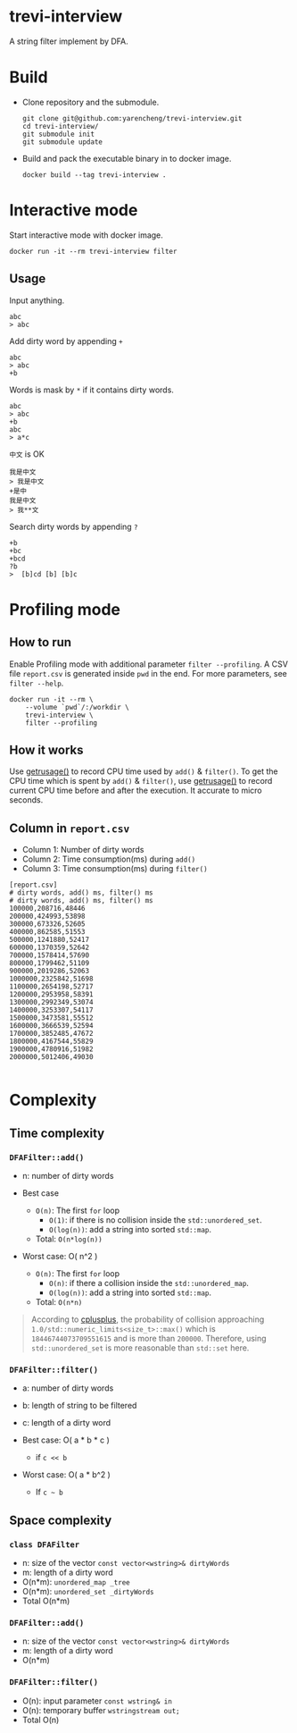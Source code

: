 # trevi-interview

A string filter implement by DFA.

# Build

* Clone repository and the submodule.

    ```
    git clone git@github.com:yarencheng/trevi-interview.git
    cd trevi-interview/
    git submodule init
    git submodule update
    ```

* Build and pack the executable binary in to docker image.

    `docker build --tag trevi-interview .`

# Interactive mode

Start interactive mode with docker image.

`docker run -it --rm trevi-interview filter`

## Usage

Input anything.

```
abc
> abc
```

Add dirty word by appending `+`

```
abc
> abc
+b
```

Words is mask by `*` if it contains dirty words.

```
abc
> abc
+b
abc
> a*c
```

`中文` is OK

```
我是中文
> 我是中文
+是中
我是中文
> 我**文
```

Search dirty words by appending `?`

```
+b
+bc
+bcd
?b
>  [b]cd [b] [b]c
```

# Profiling mode

## How to run
Enable Profiling mode with additional parameter `filter --profiling`.
A CSV file `report.csv` is generated inside `pwd` in the end.
For more parameters, see `filter --help`.

```
docker run -it --rm \
    --volume `pwd`/:/workdir \
    trevi-interview \
    filter --profiling
```

## How it works

Use [getrusage()](http://man7.org/linux/man-pages/man2/getrusage.2.html) to record CPU time used by `add()` & `filter()`. To get the CPU time which is spent by `add()` & `filter()`, use [getrusage()](http://man7.org/linux/man-pages/man2/getrusage.2.html) to record current CPU time before and after the execution. It accurate to micro seconds.

## Column in `report.csv`

* Column 1: Number of dirty words
* Column 2: Time consumption(ms) during `add()`
* Column 3: Time consumption(ms) during `filter()`

```
[report.csv]
# dirty words, add() ms, filter() ms
# dirty words, add() ms, filter() ms
100000,208716,48446
200000,424993,53898
300000,673326,52605
400000,862585,51553
500000,1241880,52417
600000,1370359,52642
700000,1578414,57690
800000,1799462,51109
900000,2019286,52063
1000000,2325842,51698
1100000,2654198,52717
1200000,2953958,58391
1300000,2992349,53074
1400000,3253307,54117
1500000,3473581,55512
1600000,3666539,52594
1700000,3852485,47672
1800000,4167544,55829
1900000,4780916,51982
2000000,5012406,49030


```

# Complexity

## Time complexity

### `DFAFilter::add()`

* n: number of dirty words

* Best case
    * `O(n)`: The first `for` loop
        * `O(1)`: if there is no collision inside the `std::unordered_set`.
        * `O(log(n))`: add a string into sorted `std::map`.
    * Total: `O(n*log(n))`

* Worst case: O( n^2 )
    * `O(n)`: The first `for` loop
        * `O(n)`: if there a collision inside the `std::unordered_map`.
        * `O(log(n))`: add a string into sorted `std::map`.
    * Total: `O(n*n)`

> According to [cplusplus](http://www.cplusplus.com/reference/unordered_set/unordered_set/), the probability of collision approaching `1.0/std::numeric_limits<size_t>::max()` which is `18446744073709551615` and is more than `200000`. Therefore, using `std::unordered_set` is more reasonable than `std::set` here.

### `DFAFilter::filter()`

* a: number of dirty words
* b: length of string to be filtered
* c: length of a dirty word

* Best case: O( a * b * c )
    * if `c << b`
* Worst case: O( a * b^2 )
    * If `c ~ b`

## Space complexity

### `class DFAFilter`

* n: size of the vector `const vector<wstring>& dirtyWords`
* m: length of a dirty word
* O(n*m): `unordered_map _tree`
* O(n*m): `unordered_set _dirtyWords`
* Total O(n*m)

### `DFAFilter::add()`

* n: size of the vector `const vector<wstring>& dirtyWords`
* m: length of a dirty word
* O(n*m)

### `DFAFilter::filter()`

* O(n): input parameter `const wstring& in`
* O(n): temporary buffer `wstringstream out;`
* Total O(n)


